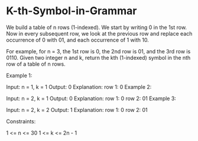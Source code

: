 # K-th-Symbol-in-Grammar
We build a table of n rows (1-indexed). We start by writing 0 in the 1st row. Now in every subsequent row, we look at the previous row and replace each occurrence of 0 with 01, and each occurrence of 1 with 10.

For example, for n = 3, the 1st row is 0, the 2nd row is 01, and the 3rd row is 0110.
Given two integer n and k, return the kth (1-indexed) symbol in the nth row of a table of n rows.

 

Example 1:

Input: n = 1, k = 1
Output: 0
Explanation: row 1: 0
Example 2:

Input: n = 2, k = 1
Output: 0
Explanation: 
row 1: 0
row 2: 01
Example 3:

Input: n = 2, k = 2
Output: 1
Explanation: 
row 1: 0
row 2: 01
 

Constraints:

1 <= n <= 30
1 <= k <= 2n - 1
